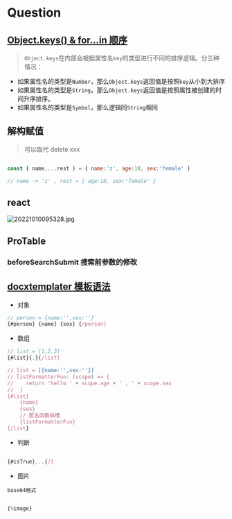 # Question

## [Object.keys() & for...in 顺序](https://zhuanlan.zhihu.com/p/40601459)

> `Object.keys`在内部会根据属性名`key`的类型进行不同的排序逻辑。分三种情况：

+ 如果属性名的类型是`Number`，那么`Object.keys`返回值是按照`key`从小到大排序
+ 如果属性名的类型是`String`，那么`Object.keys`返回值是按照属性被创建的时间升序排序。
+ 如果属性名的类型是`Symbol`，那么逻辑同`String`相同

## 解构赋值

> 可以取代 delete xxx

```javascript

const { name,...rest } = { name:'z', age:10, sex:'female' }

// name -> 'z' , rest = { age:10, sex:'female' }

```

## react

![20221010095328.jpg](https://i.postimg.cc/wjCyBM8S/20221010095328.jpg)

## ProTable

### beforeSearchSubmit 搜索前参数的修改



## [docxtemplater 模板语法](https://docxtemplater.com/demo/)

* 对象

```javascript
// person = {name:'',sex:''}
{#person} {name} {sex} {/person}

```

* 数组

```javascript
// list = [1,2,3]
{#list}{.}{/list}

// list = [{name:'',sex:''}]
// listFormatterFun: (scope) => {
//    return 'hello ' + scope.age + ' , ' + scope.sex
//  }
{#list}
    {name}
    {sex}
    // 匿名函数插槽
    {listFormatterFun}
{/list}

```

* 判断

```javascript

{#isTrue}...{/}

```

* 图片

`base64格式`

```javascript

{%image}

```